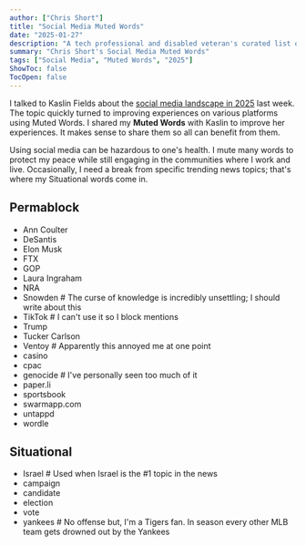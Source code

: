 ```yaml
---
author: ["Chris Short"]
title: "Social Media Muted Words"
date: "2025-01-27"
description: "A tech professional and disabled veteran's curated list of muted words for social media, including permanent blocks for annoying apps, political figures, and sportsbooks with situational mutes for trending topics"
summary: "Chris Short's Social Media Muted Words"
tags: ["Social Media", "Muted Words", "2025"]
ShowToc: false
TocOpen: false
---
```


I talked to Kaslin Fields about the [social media landscape in 2025](/social-media-landscape-in-2025/) last week. The topic quickly turned to improving experiences on various platforms using Muted Words. I shared my **Muted Words** with Kaslin to improve her experiences. It makes sense to share them so all can benefit from them.

Using social media can be hazardous to one's health. I mute many words to protect my peace while still engaging in the communities where I work and live. Occasionally, I need a break from specific trending news topics; that's where my Situational words come in.

## Permablock

* Ann Coulter
* DeSantis
* Elon Musk
* FTX
* GOP
* Laura Ingraham
* NRA
* Snowden # The curse of knowledge is incredibly unsettling; I should write about this
* TikTok # I can't use it so I block mentions
* Trump
* Tucker Carlson
* Ventoy # Apparently this annoyed me at one point
* casino
* cpac
* genocide # I've personally seen too much of it
* paper.li
* sportsbook
* swarmapp.com
* untappd
* wordle

## Situational

* Israel # Used when Israel is the #1 topic in the news
* campaign
* candidate
* election
* vote
* yankees # No offense but, I'm a Tigers fan. In season every other MLB team gets drowned out by the Yankees
